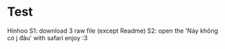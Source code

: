 # Test
Hinhoo
S1: download 3 raw file (except Readme)
S2: open the 'Này không có j đâu' with safari
enjoy :3
